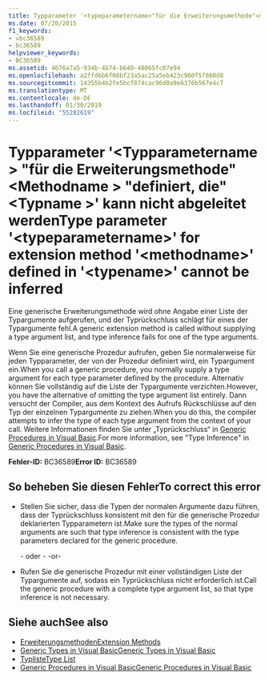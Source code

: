 ```yaml
---
title: Typparameter '<typeparametername>"für die Erweiterungsmethode"<methodname>"definiert"<typename>' kann nicht abgeleitet werden
ms.date: 07/20/2015
f1_keywords:
- vbc36589
- bc36589
helpviewer_keywords:
- BC36589
ms.assetid: 4676a7a5-934b-4b74-b640-48065fc07e94
ms.openlocfilehash: a2ffd6b6f08bf23a5ac25a5eb423c960f5f860d8
ms.sourcegitcommit: 14355b4b2fe5bcf874cac96d0a9e6376b567e4c7
ms.translationtype: MT
ms.contentlocale: de-DE
ms.lasthandoff: 01/30/2019
ms.locfileid: "55282619"
---
```

# <a name="type-parameter-typeparametername-for-extension-method-methodname-defined-in-typename-cannot-be-inferred"></a><span data-ttu-id="6db2c-102">Typparameter '\<Typparametername > "für die Erweiterungsmethode"\<Methodname > "definiert, die"\<Typname >' kann nicht abgeleitet werden</span><span class="sxs-lookup"><span data-stu-id="6db2c-102">Type parameter '\<typeparametername>' for extension method '\<methodname>' defined in '\<typename>' cannot be inferred</span></span>
<span data-ttu-id="6db2c-103">Eine generische Erweiterungsmethode wird ohne Angabe einer Liste der Typargumente aufgerufen, und der Typrückschluss schlägt für eines der Typargumente fehl.</span><span class="sxs-lookup"><span data-stu-id="6db2c-103">A generic extension method is called without supplying a type argument list, and type inference fails for one of the type arguments.</span></span>  
  
 <span data-ttu-id="6db2c-104">Wenn Sie eine generische Prozedur aufrufen, geben Sie normalerweise für jeden Typparameter, der von der Prozedur definiert wird, ein Typargument ein.</span><span class="sxs-lookup"><span data-stu-id="6db2c-104">When you call a generic procedure, you normally supply a type argument for each type parameter defined by the procedure.</span></span> <span data-ttu-id="6db2c-105">Alternativ können Sie vollständig auf die Liste der Typargumente verzichten.</span><span class="sxs-lookup"><span data-stu-id="6db2c-105">However, you have the alternative of omitting the type argument list entirely.</span></span> <span data-ttu-id="6db2c-106">Dann versucht der Compiler, aus dem Kontext des Aufrufs Rückschlüsse auf den Typ der einzelnen Typargumente zu ziehen.</span><span class="sxs-lookup"><span data-stu-id="6db2c-106">When you do this, the compiler attempts to infer the type of each type argument from the context of your call.</span></span> <span data-ttu-id="6db2c-107">Weitere Informationen finden Sie unter „Typrückschluss“ in [Generic Procedures in Visual Basic](../../visual-basic/programming-guide/language-features/data-types/generic-procedures.md).</span><span class="sxs-lookup"><span data-stu-id="6db2c-107">For more information, see "Type Inference" in [Generic Procedures in Visual Basic](../../visual-basic/programming-guide/language-features/data-types/generic-procedures.md).</span></span>  
  
 <span data-ttu-id="6db2c-108">**Fehler-ID:** BC36589</span><span class="sxs-lookup"><span data-stu-id="6db2c-108">**Error ID:** BC36589</span></span>  
  
## <a name="to-correct-this-error"></a><span data-ttu-id="6db2c-109">So beheben Sie diesen Fehler</span><span class="sxs-lookup"><span data-stu-id="6db2c-109">To correct this error</span></span>  
  
-   <span data-ttu-id="6db2c-110">Stellen Sie sicher, dass die Typen der normalen Argumente dazu führen, dass der Typrückschluss konsistent mit den für die generische Prozedur deklarierten Typparametern ist.</span><span class="sxs-lookup"><span data-stu-id="6db2c-110">Make sure the types of the normal arguments are such that type inference is consistent with the type parameters declared for the generic procedure.</span></span>  
  
     <span data-ttu-id="6db2c-111">- oder - </span><span class="sxs-lookup"><span data-stu-id="6db2c-111">-or-</span></span>  
  
-   <span data-ttu-id="6db2c-112">Rufen Sie die generische Prozedur mit einer vollständigen Liste der Typargumente auf, sodass ein Typrückschluss nicht erforderlich ist.</span><span class="sxs-lookup"><span data-stu-id="6db2c-112">Call the generic procedure with a complete type argument list, so that type inference is not necessary.</span></span>  
  
## <a name="see-also"></a><span data-ttu-id="6db2c-113">Siehe auch</span><span class="sxs-lookup"><span data-stu-id="6db2c-113">See also</span></span>
- [<span data-ttu-id="6db2c-114">Erweiterungsmethoden</span><span class="sxs-lookup"><span data-stu-id="6db2c-114">Extension Methods</span></span>](../../visual-basic/programming-guide/language-features/procedures/extension-methods.md)
- [<span data-ttu-id="6db2c-115">Generic Types in Visual Basic</span><span class="sxs-lookup"><span data-stu-id="6db2c-115">Generic Types in Visual Basic</span></span>](../../visual-basic/programming-guide/language-features/data-types/generic-types.md)
- [<span data-ttu-id="6db2c-116">Typliste</span><span class="sxs-lookup"><span data-stu-id="6db2c-116">Type List</span></span>](../../visual-basic/language-reference/statements/type-list.md)
- [<span data-ttu-id="6db2c-117">Generic Procedures in Visual Basic</span><span class="sxs-lookup"><span data-stu-id="6db2c-117">Generic Procedures in Visual Basic</span></span>](../../visual-basic/programming-guide/language-features/data-types/generic-procedures.md)

